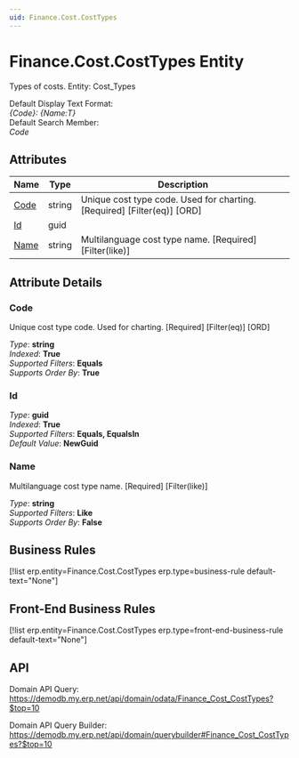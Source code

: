 ```yaml
---
uid: Finance.Cost.CostTypes
---
```

# Finance.Cost.CostTypes Entity

Types of costs. Entity: Cost_Types

Default Display Text Format:  
_{Code}: {Name:T}_  
Default Search Member:  
_Code_  

## Attributes

| Name | Type | Description |
| ---- | ---- | --- |
| [Code](Finance.Cost.CostTypes.md#code) | string | Unique cost type code. Used for charting. [Required] [Filter(eq)] [ORD] 
| [Id](Finance.Cost.CostTypes.md#id) | guid |  
| [Name](Finance.Cost.CostTypes.md#name) | string | Multilanguage cost type name. [Required] [Filter(like)] 


## Attribute Details

### Code

Unique cost type code. Used for charting. [Required] [Filter(eq)] [ORD]

_Type_: **string**  
_Indexed_: **True**  
_Supported Filters_: **Equals**  
_Supports Order By_: **True**  

### Id

_Type_: **guid**  
_Indexed_: **True**  
_Supported Filters_: **Equals, EqualsIn**  
_Default Value_: **NewGuid**  

### Name

Multilanguage cost type name. [Required] [Filter(like)]

_Type_: **string**  
_Supported Filters_: **Like**  
_Supports Order By_: **False**  



## Business Rules

[!list erp.entity=Finance.Cost.CostTypes erp.type=business-rule default-text="None"]

## Front-End Business Rules

[!list erp.entity=Finance.Cost.CostTypes erp.type=front-end-business-rule default-text="None"]

## API

Domain API Query:
<https://demodb.my.erp.net/api/domain/odata/Finance_Cost_CostTypes?$top=10>

Domain API Query Builder:
<https://demodb.my.erp.net/api/domain/querybuilder#Finance_Cost_CostTypes?$top=10>

